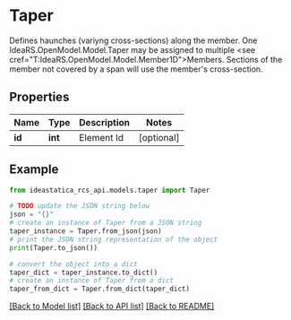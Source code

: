# Taper

Defines haunches (variyng cross-sections) along the member.    One IdeaRS.OpenModel.Model.Taper may be assigned to multiple <see cref=\"T:IdeaRS.OpenModel.Model.Member1D\">Members</see>.  Sections of the member not covered by a span will use the member's cross-section.

## Properties

Name | Type | Description | Notes
------------ | ------------- | ------------- | -------------
**id** | **int** | Element Id | [optional] 

## Example

```python
from ideastatica_rcs_api.models.taper import Taper

# TODO update the JSON string below
json = "{}"
# create an instance of Taper from a JSON string
taper_instance = Taper.from_json(json)
# print the JSON string representation of the object
print(Taper.to_json())

# convert the object into a dict
taper_dict = taper_instance.to_dict()
# create an instance of Taper from a dict
taper_from_dict = Taper.from_dict(taper_dict)
```
[[Back to Model list]](../README.md#documentation-for-models) [[Back to API list]](../README.md#documentation-for-api-endpoints) [[Back to README]](../README.md)


